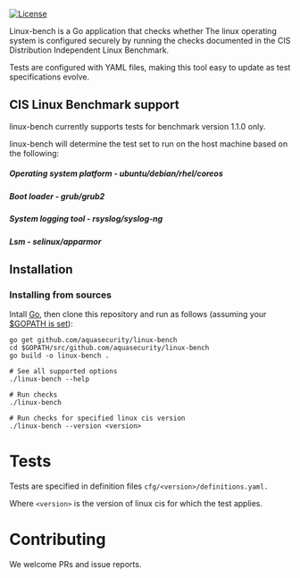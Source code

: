 [![License](https://img.shields.io/badge/License-Apache%202.0-blue.svg)](https://opensource.org/licenses/Apache-2.0)

Linux-bench is a Go application that checks whether The linux operating system is configured securely by running the checks documented in the CIS Distribution Independent Linux Benchmark.

Tests are configured with YAML files, making this tool easy to update as test specifications evolve. 


## CIS Linux Benchmark support

linux-bench currently supports tests for benchmark version 1.1.0 only.

linux-bench will determine the test set to run on the host machine based on the following:
##### Operating system platform - ubuntu/debian/rhel/coreos
##### Boot loader - grub/grub2
##### System logging tool - rsyslog/syslog-ng
##### Lsm - selinux/apparmor


## Installation
### Installing from sources

Intall [Go](https://golang.org/doc/install), then
clone this repository and run as follows (assuming your [$GOPATH is set](https://github.com/golang/go/wiki/GOPATH)):

```shell
go get github.com/aquasecurity/linux-bench
cd $GOPATH/src/github.com/aquasecurity/linux-bench
go build -o linux-bench .

# See all supported options
./linux-bench --help

# Run checks
./linux-bench

# Run checks for specified linux cis version
./linux-bench --version <version>
```

# Tests
Tests are specified in definition files `cfg/<version>/definitions.yaml.`

Where `<version>` is the version of linux cis for which the test applies.

# Contributing
We welcome PRs and issue reports. 
